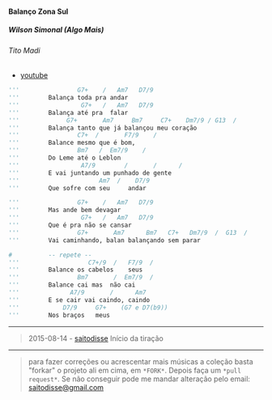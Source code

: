 #### Balanço Zona Sul
##### Wilson Simonal (Algo Mais)
###### Tito Madi
- [youtube](https://www.youtube.com/watch?v=lUSiupkMDAs)

```py
'''                G7+    /   Am7   D7/9
'''        Balança toda pra andar
'''                 G7+   /   Am7   D7/9
'''        Balança até pra  falar
'''             G7+       Am7     Bm7     C7+    Dm7/9 / G13  /
'''        Balança tanto que já balançou meu coração
'''                C7+  /       F7/9    /
'''        Balance mesmo que é bom,
'''                Bm7   /  Em7/9    /
'''        Do Leme até o Leblon
'''                 A7/9        /       /      /
'''        E vai juntando um punhado de gente
'''                      Am7  /    D7/9
'''        Que sofre com seu     andar

'''                G7+    /   Am7   D7/9
'''        Mas ande bem devagar
'''                 G7+   /   Am7   D7/9
'''        Que é pra não se cansar
'''                G7+       Am7      Bm7   C7+   Dm7/9  /  G13  /
'''        Vai caminhando, balan balançando sem parar

#          -- repete --
'''                   C7+/9  /   F7/9  /
'''        Balance os cabelos    seus
'''                Bm7       /  Em7/9  /
'''        Balance cai mas  não cai
'''              A7/9       /      Am7
'''        E se cair vai caindo, caindo
'''            D7/9     G7+    (G7 e D7(b9))
'''        Nos braços   meus
```


 -----------------

> 2015-08-14 - [saitodisse](http://saitodisse.github.io/)
>  Início da tiração

-------------

> para fazer correções ou acrescentar mais músicas a coleção basta "forkar" o projeto ali em cima, em `*FORK*`. Depois faça um `*pull request*`. Se não conseguir pode me mandar alteração pelo email: saitodisse@gmail.com
